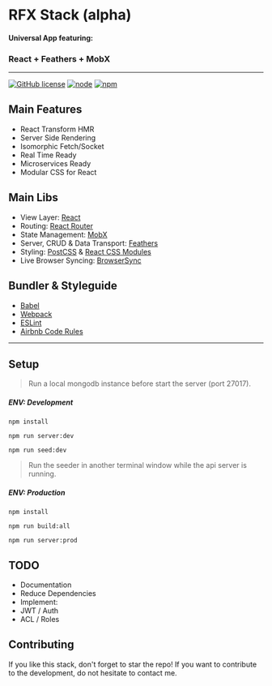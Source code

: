 # RFX Stack (alpha)

#### Universal App featuring:
### React + Feathers + MobX
---

[![GitHub license](https://img.shields.io/github/license/mashape/apistatus.svg)]()
[![node](https://img.shields.io/badge/node-5.0%2B-blue.svg)]()
[![npm](https://img.shields.io/badge/npm-3.3.6%2B-blue.svg)]()

## Main Features

- React Transform HMR
- Server Side Rendering
- Isomorphic Fetch/Socket
- Real Time Ready
- Microservices Ready
- Modular CSS for React

## Main Libs

- View Layer: [React](https://www.npmjs.com/package/react)
- Routing: [React Router](https://www.npmjs.com/package/react-router)
- State Management: [MobX](https://www.npmjs.com/package/mobx)
- Server, CRUD & Data Transport: [Feathers](https://www.npmjs.com/package/feathers)
- Styling: [PostCSS](https://www.npmjs.com/package/postcss) & [React CSS Modules](https://www.npmjs.com/package/react-css-modules)
- Live Browser Syncing: [BrowserSync](https://www.npmjs.com/package/browser-sync)

## Bundler & Styleguide

- [Babel](https://www.npmjs.com/package/babel)
- [Webpack](https://www.npmjs.com/package/webpack)
- [ESLint](https://www.npmjs.com/package/eslint)
- [Airbnb Code Rules](https://www.npmjs.com/package/eslint-config-airbnb)

---
## Setup

> Run a local mongodb instance before start the server (port 27017).

##### ENV: Development

`npm install`

`npm run server:dev`

`npm run seed:dev`

> Run the seeder in another terminal window while the api server is running.

##### ENV: Production

`npm install`

`npm run build:all`

`npm run server:prod`

## TODO

- Documentation
- Reduce Dependencies
- Implement:
 - JWT / Auth
 - ACL / Roles

## Contributing

If you like this stack, don't forget to star the repo!
If you want to contribute to the development, do not hesitate to contact me.
